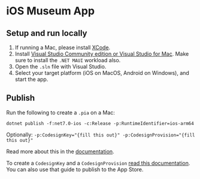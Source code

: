# iOS Museum App

## Setup and run locally

1. If running a Mac, please install [XCode](https://developer.apple.com/xcode/).
2. Install [Visual Studio Community edition or Visual Studio for Mac](https://visualstudio.microsoft.com/). Make sure to install the `.NET MAUI` workload also.
3. Open the `.sln` file with Visual Studio.
4. Select your target platform (iOS on MacOS, Android on Windows), and start the app.

## Publish

Run the following to create a `.pia` on a Mac:
```shell
dotnet publish -f:net7.0-ios -c:Release -p:RuntimeIdentifier=ios-arm64
```

Optionally: `-p:CodesignKey="{fill this out}" -p:CodesignProvision="{fill this out}"`

Read more about this in the [documentation](https://learn.microsoft.com/en-us/dotnet/maui/ios/deployment/publish-cli?view=net-maui-7.0).

To create a `CodesignKey` and a `CodesignProvision` [read this documentation](https://learn.microsoft.com/en-us/dotnet/maui/ios/deployment/publish-app-store?view=net-maui-7.0&tabs=vs). You can also use that guide to publish to the App Store.
